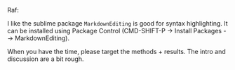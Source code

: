 Raf: 

I like the sublime package `MarkdownEditing` is good for syntax highlighting. It can be installed using Package Control (CMD-SHIFT-P -> Install Packages --> MarkdownEditing).

When you have the time, please target the methods + results. The intro and discussion are a bit rough.
